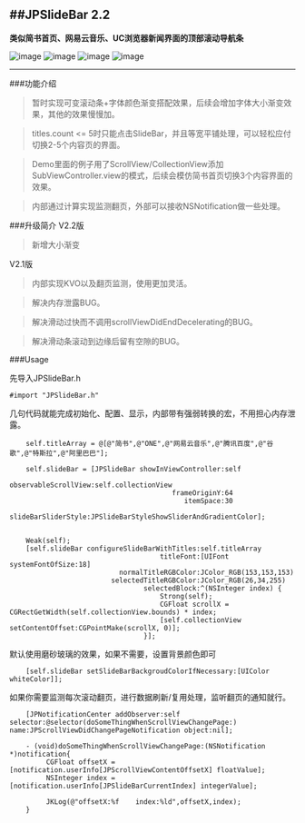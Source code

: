 
##JPSlideBar 2.2
----
**类似简书首页、网易云音乐、UC浏览器新闻界面的顶部滚动导航条**

![image](https://github.com/XiFengLang/JPSlideBar/raw/master/JPSlideBar/ExamplerImages/JPSlideBarGif01.gif)
![image](https://github.com/XiFengLang/JPSlideBar/raw/master/JPSlideBar/ExamplerImages/JPSlideBarGif02.gif)
![image](https://github.com/XiFengLang/JPSlideBar/raw/master/JPSlideBar/ExamplerImages/JPSlideBarGif03.gif)
![image](https://github.com/XiFengLang/JPSlideBar/raw/master/JPSlideBar/ExamplerImages/JPSlideBarGif04.gif)

----

###功能介绍
>暂时实现可变滚动条+字体颜色渐变搭配效果，后续会增加字体大小渐变效果，其他的效果慢慢加。

>titles.count <= 5时只能点击SlideBar，并且等宽平铺处理，可以轻松应付切换2-5个内容页的界面。

>Demo里面的例子用了ScrollView/CollectionView添加SubViewController.view的模式，后续会模仿简书首页切换3个内容界面的效果。

>内部通过计算实现监测翻页，外部可以接收NSNotification做一些处理。

###升级简介
V2.2版
>新增大小渐变

V2.1版
>内部实现KVO以及翻页监测，使用更加灵活。

>解决内存泄露BUG。

>解决滑动过快而不调用scrollViewDidEndDecelerating的BUG。

>解决滑动条滚动到边缘后留有空隙的BUG。

###Usage

先导入JPSlideBar.h
```Object-C
#import "JPSlideBar.h"
```

几句代码就能完成初始化、配置、显示，内部带有强弱转换的宏，不用担心内存泄露。
```Object-C
    self.titleArray = @[@"简书",@"ONE",@"网易云音乐",@"腾讯百度",@"谷歌",@"特斯拉",@"阿里巴巴"];

    self.slideBar = [JPSlideBar showInViewController:self
                                observableScrollView:self.collectionView
                                        frameOriginY:64
                                           itemSpace:30
                                 slideBarSliderStyle:JPSlideBarStyleShowSliderAndGradientColor];
    
    
    Weak(self);
    [self.slideBar configureSlideBarWithTitles:self.titleArray
                                     titleFont:[UIFont systemFontOfSize:18]
                           normalTitleRGBColor:JColor_RGB(153,153,153)
                         selectedTitleRGBColor:JColor_RGB(26,34,255)
                                 selectedBlock:^(NSInteger index) {
                                     Strong(self);
                                     CGFloat scrollX = CGRectGetWidth(self.collectionView.bounds) * index;
                                     [self.collectionView setContentOffset:CGPointMake(scrollX, 0)];
                                 }];
```

默认使用磨砂玻璃的效果，如果不需要，设置背景颜色即可
```Object-C
    [self.slideBar setSlideBarBackgroudColorIfNecessary:[UIColor whiteColor]];
```

如果你需要监测每次滚动翻页，进行数据刷新/复用处理，监听翻页的通知就行。
```Object-C
    [JPNotificationCenter addObserver:self selector:@selector(doSomeThingWhenScrollViewChangePage:) name:JPScrollViewDidChangePageNotification object:nil];
    
    - (void)doSomeThingWhenScrollViewChangePage:(NSNotification *)notification{
         CGFloat offsetX = [notification.userInfo[JPScrollViewContentOffsetX] floatValue];
         NSInteger index = [notification.userInfo[JPSlideBarCurrentIndex] integerValue];
    
         JKLog(@"offsetX:%f    index:%ld",offsetX,index);
    }
```


```Object-C
```

